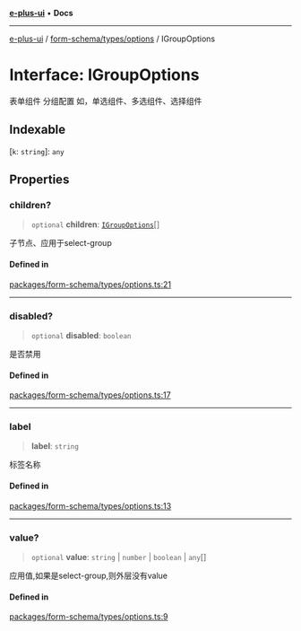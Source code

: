 [**e-plus-ui**](../../../../README.md) • **Docs**

***

[e-plus-ui](../../../../modules.md) / [form-schema/types/options](../README.md) / IGroupOptions

# Interface: IGroupOptions

表单组件 分组配置
如，单选组件、多选组件、选择组件

## Indexable

 \[`k`: `string`\]: `any`

## Properties

### children?

> `optional` **children**: [`IGroupOptions`](IGroupOptions.md)[]

子节点、应用于select-group

#### Defined in

[packages/form-schema/types/options.ts:21](https://github.com/c-eqian/e-plus-ui/blob/583356870441cbe8e3c917dfd7ad56ce5ac6f88a/packages/form-schema/types/options.ts#L21)

***

### disabled?

> `optional` **disabled**: `boolean`

是否禁用

#### Defined in

[packages/form-schema/types/options.ts:17](https://github.com/c-eqian/e-plus-ui/blob/583356870441cbe8e3c917dfd7ad56ce5ac6f88a/packages/form-schema/types/options.ts#L17)

***

### label

> **label**: `string`

标签名称

#### Defined in

[packages/form-schema/types/options.ts:13](https://github.com/c-eqian/e-plus-ui/blob/583356870441cbe8e3c917dfd7ad56ce5ac6f88a/packages/form-schema/types/options.ts#L13)

***

### value?

> `optional` **value**: `string` \| `number` \| `boolean` \| `any`[]

应用值,如果是select-group,则外层没有value

#### Defined in

[packages/form-schema/types/options.ts:9](https://github.com/c-eqian/e-plus-ui/blob/583356870441cbe8e3c917dfd7ad56ce5ac6f88a/packages/form-schema/types/options.ts#L9)
